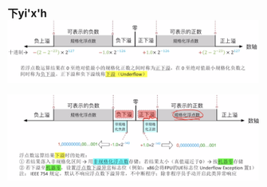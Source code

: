 


## 下yi'x'h![输入图片说明](/imgs/2025-08-04/e3rjHeKXBoGGYSkT.png)
![输入图片说明](/imgs/2025-08-04/6bQvXf63951RE53y.png)
<!--stackedit_data:
eyJoaXN0b3J5IjpbLTE0Njg4MTMwMzBdfQ==
-->